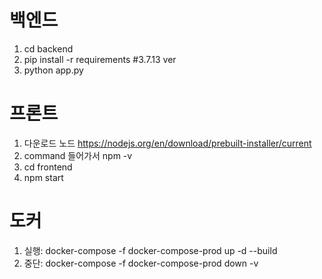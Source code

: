 # 백엔드
1. cd backend
2. pip install -r requirements #3.7.13 ver
3. python app.py


# 프론트
1. 다운로드 노드 https://nodejs.org/en/download/prebuilt-installer/current
2. command 들어가서 npm -v 
3. cd frontend
4. npm start

# 도커
1. 실행: docker-compose -f docker-compose-prod up -d --build
2. 중단: docker-compose -f docker-compose-prod down -v
